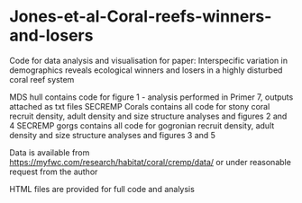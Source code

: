 # Jones-et-al-Coral-reefs-winners-and-losers
Code for data analysis and visualisation for paper: Interspecific variation in demographics reveals ecological winners and losers in a highly disturbed coral reef system

MDS hull contains code for figure 1 - analysis performed in Primer 7, outputs attached as txt files
SECREMP Corals contains all code for stony coral recruit density, adult density and size structure analyses and figures 2 and 4
SECREMP gorgs contains all code for gogronian recruit density, adult density and size structure analyses and figures 3 and 5

Data is available from https://myfwc.com/research/habitat/coral/cremp/data/ or under reasonable request from the author

HTML files are provided for full code and analysis




